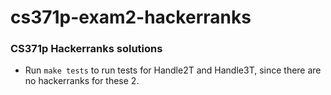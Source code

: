 # cs371p-exam2-hackerranks

### CS371p Hackerranks solutions

- Run `make tests` to run tests for Handle2T and Handle3T, since there are no hackerranks for these 2.